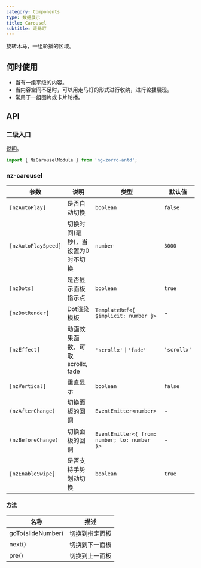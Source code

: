 ```yaml
---
category: Components
type: 数据展示
title: Carousel
subtitle: 走马灯
---
```


旋转木马，一组轮播的区域。

## 何时使用

- 当有一组平级的内容。
- 当内容空间不足时，可以用走马灯的形式进行收纳，进行轮播展现。
- 常用于一组图片或卡片轮播。

## API

### 二级入口

[说明](/docs/getting-started/zh#二级入口)。

```ts
import { NzCarouselModule } from 'ng-zorro-antd';
```

### nz-carousel

| 参数 | 说明 | 类型 | 默认值 |
| --- | --- | --- | --- |
| `[nzAutoPlay]` | 是否自动切换 | `boolean` | `false` |
| `[nzAutoPlaySpeed]` | 切换时间(毫秒)，当设置为0时不切换 | `number` | `3000` |
| `[nzDots]` | 是否显示面板指示点 | `boolean` | `true` |
| `[nzDotRender]` | Dot渲染模板 | `TemplateRef<{ $implicit: number }>` | - |
| `[nzEffect]` | 动画效果函数，可取 scrollx, fade | `'scrollx'｜'fade'` | `'scrollx'` |
| `[nzVertical]` | 垂直显示 | `boolean` | `false` |
| `(nzAfterChange)` | 切换面板的回调 | `EventEmitter<number>` | - |
| `(nzBeforeChange)` | 切换面板的回调 | `EventEmitter<{ from: number; to: number }>` | - |
| `[nzEnableSwipe]` | 是否支持手势划动切换 | `boolean` | `true` |
#### 方法

| 名称 | 描述 |
| --- | --- |
| goTo(slideNumber) | 切换到指定面板 |
| next() | 切换到下一面板 |
| pre() | 切换到上一面板 |

